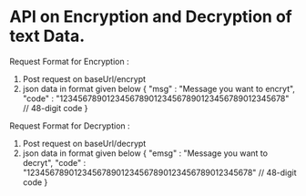 # API on Encryption and Decryption of text Data.

Request Format for Encryption :
1. Post request on baseUrl/encrypt
2. json data in format given below
   {
     "msg" : "Message you want to encryt",
     "code" : "123456789012345678901234567890123456789012345678"  // 48-digit code
   }

Request Format for Decryption :
1. Post request on baseUrl/decrypt
2. json data in format given below
   {
     "emsg" : "Message you want to decryt",
     "code" : "123456789012345678901234567890123456789012345678"  // 48-digit code
   }
